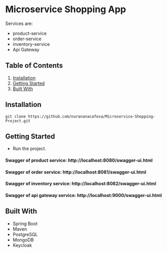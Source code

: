# Microservice Shopping App

Services are:

* product-service
* order-service
* inventory-service
* Api Gateway

## Table of Contents

1. [Installation](#installation)
2. [Getting Started](#getting-started)
3. [Built With](#built-with)

## Installation

```
git clone https://github.com/nurananacafova/Microservice-Shopping-Project.git
```

## Getting Started

* Run the project.
#### Swagger of product service: http://localhost:8080/swagger-ui.html
#### Swagger of order service: http://localhost:8081/swagger-ui.html
#### Swagger of inventory service: http://localhost:8082/swagger-ui.html
#### Swagger of api gateway service: http://localhost:9000/swagger-ui.html



## Built With

- Spring Boot
- Maven
- PostgreSQL
- MongoDB
- Keycloak